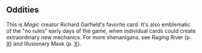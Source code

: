 ## Oddities

This is _Magic_ creator Richard Garfield's favorite card. It's also emblematic of the "no rules" early days of the game, when individual cards could create extraordinary new mechanics. For more shenanigans, see Raging River (p. [X](#raging-river)) and Illusionary Mask (p. [X](#illusionary-mask)).
